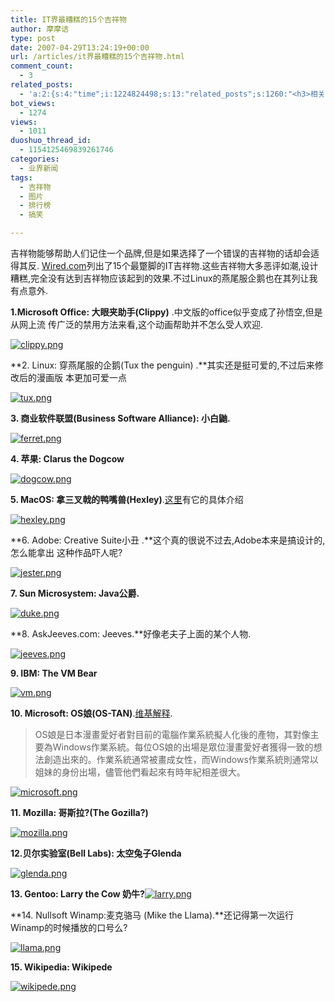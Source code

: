 ```yaml
---
title: IT界最糟糕的15个吉祥物
author: 摩摩诘
type: post
date: 2007-04-29T13:24:19+00:00
url: /articles/it界最糟糕的15个吉祥物.html
comment_count:
  - 3
related_posts:
  - 'a:2:{s:4:"time";i:1224824498;s:13:"related_posts";s:1260:"<h3>相关日志</h3><ul class="related_post"><li><a href="http://www.digglife.cn/articles/funny-coincidence-japan.html" title="照片中有趣的巧合之日本篇">照片中有趣的巧合之日本篇</a></li><li><a href="http://www.digglife.cn/articles/%e6%83%8a%e5%8f%b9%e6%9c%80%e4%bd%b3%e6%9c%ba%e7%ae%b1mod-top5.html" title="惊叹:最佳机箱MOD TOP5">惊叹:最佳机箱MOD TOP5</a></li><li><a href="http://www.digglife.cn/articles/olympic-torch-mascot.html" title="历代奥运会使用的火炬和吉祥物">历代奥运会使用的火炬和吉祥物</a></li><li><a href="http://www.digglife.cn/articles/3d-package.html" title="在线制作商品包装图片:3D-Pack">在线制作商品包装图片:3D-Pack</a></li><li><a href="http://www.digglife.cn/articles/round-pic.html" title="归来:在线给图片加上圆角效果Round Pic">归来:在线给图片加上圆角效果Round Pic</a></li><li><a href="http://www.digglife.cn/articles/design-favicon-online-favikon.html" title="Favikon:简单制作网站Favicon">Favikon:简单制作网站Favicon</a></li><li><a href="http://www.digglife.cn/articles/poster-forge.html" title="酷软推荐:免费的海报制作软件Poster Forge">酷软推荐:免费的海报制作软件Poster Forge</a></li></ul>";}'
bot_views:
  - 1274
views:
  - 1011
duoshuo_thread_id:
  - 1154125469839261746
categories:
  - 业界新闻
tags:
  - 吉祥物
  - 图片
  - 排行榜
  - 搞笑

---
```

吉祥物能够帮助人们记住一个品牌,但是如果选择了一个错误的吉祥物的话却会适得其反. [Wired.com][1]列出了15个最蹩脚的IT吉祥物.这些吉祥物大多恶评如潮,设计糟糕,完全没有达到吉祥物应该起到的效果.不过Linux的燕尾服企鹅也在其列让我有点意外.

**1.Microsoft Office: 大眼夹助手(Clippy)** .中文版的office似乎变成了孙悟空,但是从网上流 传广泛的禁用方法来看,这个动画帮助并不怎么受人欢迎.

[![clippy.png][2]][3]

**2. Linux: 穿燕尾服的企鹅(Tux the penguin) .**其实还是挺可爱的,不过后来修改后的漫画版 本更加可爱一点

[![tux.png][4]][5]

**3. 商业软件联盟(Business Software Alliance): 小白鼬.**

[![ferret.png][6]][7]

 **4. 苹果: Clarus the Dogcow**

[![dogcow.png][8]][9]

**5. MacOS: 拿三叉戟的鸭嘴兽(Hexley)**.[这里][10]有它的具体介绍

[![hexley.png][11]][12]

 **6. Adobe: Creative Suite小丑 .**这个真的很说不过去,Adobe本来是搞设计的,怎么能拿出 这种作品吓人呢?
  
[![jester.png][13]][14]

**7. Sun Microsystem: Java公爵.**

[![duke.png][15]][16]

**8. AskJeeves.com: Jeeves.**好像老夫子上面的某个人物.

[![jeeves.png][17]][18]

**9. IBM: The VM Bear**

[![vm.png][19]][20]

**10. Microsoft: OS娘(OS-TAN)**.<a href="http://www.wiki.cn/wiki/OS%E5%A8%98" target="_blank">维基解释</a>.

> OS娘是日本漫畫愛好者對目前的電腦作業系統擬人化後的產物，其對像主要為Windows作業系統。每位OS娘的出場是眾位漫畫愛好者獲得一致的想法創造出來的。作業系統通常被畫成女性，而Windows作業系統則通常以姐妹的身份出場，儘管他們看起來有時年紀相差很大。

[![microsoft.png][21]][22]

**11. Mozilla: 哥斯拉?(The Gozilla?)**

[![mozilla.png][23]][24]

**12.贝尔实验室(Bell Labs): 太空兔子Glenda** 

[![glenda.png][25]][26]

**13. Gentoo: Larry the Cow 奶牛?**[![larry.png][27]][28]

**14. Nullsoft Winamp:麦克骆马 (Mike the Llama).**还记得第一次运行Winamp的时候播放的口号么?

[![llama.png][29]][30]

**15. Wikipedia: Wikipede**

[![wikipede.png][31]][32]

 [1]: http://www.wired.com
 [2]: http://digglife.qiniudn.com/wp-content/uploads/3/379/2007/04/clippy.png
 [3]: https://www.digglife.net/wp-content/uploads/3/379/2007/04/clippy.png "clippy.png"
 [4]: http://digglife.qiniudn.com/wp-content/uploads/3/379/2007/04/tux.png
 [5]: https://www.digglife.net/wp-content/uploads/3/379/2007/04/tux.png "tux.png"
 [6]: http://digglife.qiniudn.com/wp-content/uploads/3/379/2007/04/ferret.png
 [7]: https://www.digglife.net/wp-content/uploads/3/379/2007/04/ferret.png "ferret.png"
 [8]: http://digglife.qiniudn.com/wp-content/uploads/3/379/2007/04/dogcow.png
 [9]: https://www.digglife.net/wp-content/uploads/3/379/2007/04/dogcow.png "dogcow.png"
 [10]: http://www.allwiki.com/wiki/Hexley
 [11]: http://digglife.qiniudn.com/wp-content/uploads/3/379/2007/04/hexley.png
 [12]: https://www.digglife.net/wp-content/uploads/3/379/2007/04/hexley.png "hexley.png"
 [13]: http://digglife.qiniudn.com/wp-content/uploads/3/379/2007/04/jester.png
 [14]: https://www.digglife.net/wp-content/uploads/3/379/2007/04/jester.png "jester.png"
 [15]: http://digglife.qiniudn.com/wp-content/uploads/3/379/2007/04/duke.png
 [16]: https://www.digglife.net/wp-content/uploads/3/379/2007/04/duke.png "duke.png"
 [17]: http://digglife.qiniudn.com/wp-content/uploads/3/379/2007/04/jeeves.png
 [18]: https://www.digglife.net/wp-content/uploads/3/379/2007/04/jeeves.png "jeeves.png"
 [19]: http://digglife.qiniudn.com/wp-content/uploads/3/379/2007/04/vm.png
 [20]: https://www.digglife.net/wp-content/uploads/3/379/2007/04/vm.png "vm.png"
 [21]: http://digglife.qiniudn.com/wp-content/uploads/3/379/2007/04/microsoft.png
 [22]: https://www.digglife.net/wp-content/uploads/3/379/2007/04/microsoft.png "microsoft.png"
 [23]: http://digglife.qiniudn.com/wp-content/uploads/3/379/2007/04/mozilla.png
 [24]: https://www.digglife.net/wp-content/uploads/3/379/2007/04/mozilla.png "mozilla.png"
 [25]: http://digglife.qiniudn.com/wp-content/uploads/3/379/2007/04/glenda.png
 [26]: https://www.digglife.net/wp-content/uploads/3/379/2007/04/glenda.png "glenda.png"
 [27]: http://digglife.qiniudn.com/wp-content/uploads/3/379/2007/04/larry.png
 [28]: https://www.digglife.net/wp-content/uploads/3/379/2007/04/larry.png "larry.png"
 [29]: http://digglife.qiniudn.com/wp-content/uploads/3/379/2007/04/llama.png
 [30]: https://www.digglife.net/wp-content/uploads/3/379/2007/04/llama.png "llama.png"
 [31]: http://digglife.qiniudn.com/wp-content/uploads/3/379/2007/04/wikipede.png
 [32]: https://www.digglife.net/wp-content/uploads/3/379/2007/04/wikipede.png "wikipede.png"